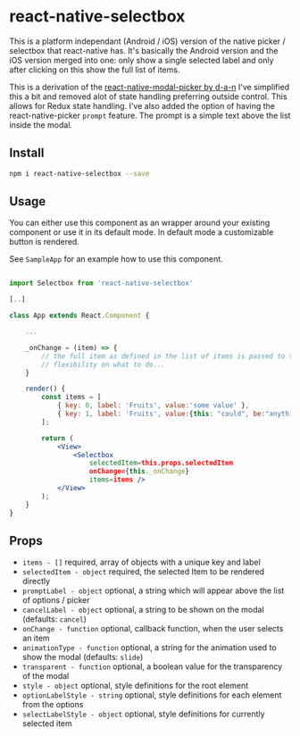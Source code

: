 # react-native-selectbox
This is a platform independant (Android / iOS) version of the native picker / selectbox that react-native has. It's basically the
Android version and the iOS version merged into one: only show a single selected label and only after clicking on this show the full list of items.

This is a derivation of the [react-native-modal-picker by d-a-n](https://github.com/d-a-n/react-native-modal-picker) I've simplified this a bit and removed alot
of state handling preferring outside control. This allows for Redux state handling. I've also added the option of having the react-native-picker `prompt` feature.
The prompt is a simple text above the list inside the modal.

## Install

```sh
npm i react-native-selectbox --save
```

## Usage

You can either use this component as an wrapper around your existing component or use it in its default mode. In default mode a customizable button is rendered.

See `SampleApp` for an example how to use this component.

```jsx

import Selectbox from 'react-native-selectbox'

[..]

class App extends React.Component {

    ...

    _onChange = (item) => {
        // the full item as defined in the list of items is passed to the onChange handler to give full
        // flexibility on what to do... 
    }

    render() {
        const items = [
            { key: 0, label: 'Fruits', value:'some value' },
            { key: 1, label: 'Fruits', value:{this: "could", be:"anything"} },
        ];

        return (
            <View>
                <Selectbox
                    selectedItem=this.props.selectedItem
                    onChange={this._onChange}
                    items=items />
            </View>
        );
    }
}
```

## Props

* `items - []` required, array of objects with a unique key and label
* `selectedItem - object` required, the selected Item to be rendered directly
* `promptLabel - object` optional, a string which will appear above the list of options / picker
* `cancelLabel - object` optional, a string to be shown on the modal (defaults: `cancel`)
* `onChange - function` optional, callback function, when the user selects an item
* `animationType - function` optional, a string for the animation used to show the modal (defaults: `slide`)
* `transparent - function` optional, a boolean value for the transparency of the modal
* `style - object` optional, style definitions for the root element
* `optionLabelStyle - string` optional, style definitions for each element from the options
* `selectLabelStyle - object` optional, style definitions for currently selected item

